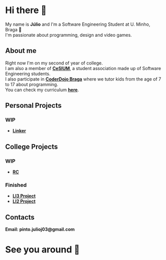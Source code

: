 # Hi there 👋

My name is __Júlio__ and I'm a Software Engineering Student at U. Minho, Braga 👋\
I'm passionate about programming, design and video games.

## About me

Right now I'm on my second of year of college.\
I am also a member of [__CeSIUM__](https://github.com/cesium), a student association made up of Software Engineering students.\
I also participate in [__CoderDojo Braga__](https://coderdojobraga.org) where we tutor kids from the age of 7 to 17 about programming.\
You can check my curriculum [__here__](https://github.com/JulioJPinto/curriculum/blob/main/curriculum.pdf).

## Personal Projects

### WIP
- [__Linker__](https://github.com/JulioJPinto/linker)

## College Projects
### WIP
- [__RC__](https://github.com/JulioJPinto/RC)

### Finished
- [__LI3 Project__](https://github.com/JulioJPinto/li3-project)
- [__LI2 Project__](https://github.com/JulioJPinto/li2-project)

## Contacts

__Email: pinto.julioj03@gmail.com__

# See you around 👋


